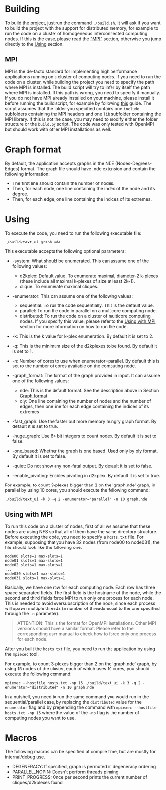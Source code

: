 # Building
To build the project, just run the command ```./build.sh```. It will ask if you
want to build the project with the support for distributed memory, for example
to run the code on a cluster of homogeneous interconnected computing nodes. If
this is the case, please read the ["MPI"](#mpi) section, otherwise you jump
directly to the [Using](#using) section.

## MPI
MPI is the de-facto standard for implementing high performance applications
running on a cluster of computing nodes. If you need to run the code on a
cluster, while building the project you need to specify the path where MPI is
installed. The build script will try to infer by itself the path where MPI is
installed. If this path is wrong, you need to specify it manually. If you do
not have MPI already installed on your machine, please install it before
running the build script, for example by following
[this](https://www.open-mpi.org/faq/?category=building#easy-build) guide. The
script assumes that the folder you specified contains one  ```include```
subfolders containing the MPI headers and one ```lib``` subfolder containing
the MPI library. If this is not the case, you may need to modify either the
folder structure or the ```build.py``` script. The code was only tested with
OpenMPI but should work with other MPI installations as well.

# Graph format

By default, the application accepts graphs in the NDE (Nodes-Degrees-Edges)
format.  The graph file should have .nde extension and contain the following
information:

- The first line should contain the number of nodes.
- Then, for each node, one line containing the index of the node and its degree.
- Then, for each edge, one line containing the indices of its extremes.

# Using
To execute the code, you need to run the following executable file:

```
./build/text_ui graph.nde
```

This executable accepts the following optional parameters:
- -system: What should be enumerated. This can assume one of the following values:
    - d2kplex: Default value. To enumerate maximal, diameter-2 k-plexes (these include all maximal k-plexes of size at least 2k-1).
    - clique: To enumerate maximal cliques.

- -enumerator: This can assume one of the following values:
    - sequential: To run the code sequentially. This is the default value.
    - parallel: To run the code in parallel on a multicore computing node.
    - distributed: To run the code on a cluster of multicore computing nodes. If you specify this value, please refer to the [Using with MPI](#using-with-mpi) section for more information on how to run the code.

- -k: This is the k value for k-plex enumeration. By default it is set to 2.

- -q: This is the minimum size of the d2kplexes to be found. By default it is set to 1.

- -n: Number of cores to use when enumerator=parallel. By default this is set to the number of cores available on the computing node.

- -graph_format: The format of the graph provided in input. It can assume one of the following values:
    - nde: This is the default format. See the description above in Section [Graph format](#graph-format)
    - oly: One line containing the number of nodes and the number of edges, then one line for each edge containing the indices of its extremes

- -fast_graph: Use the faster but more memory hungry graph format. By default it is set to true.

- -huge_graph: Use 64 bit integers to count nodes. By default it is set to false.

- -one_based: Whether the graph is one based. Used only by oly format. By default it is set to false.

- -quiet: Do not show any non-fatal output. By default it is set to false.

- -enable_pivoting: Enables pivoting in d2kplex. By default it is set to true.


For example, to count 3-plexes bigger than 2 on the 'graph.nde' graph, in parallel by using 10 cores, you should execute the following command:

```
./build/text_ui -k 3 -q 2 -enumerator="parallel" -n 10 graph.nde
```


## Using with MPI
To run this code on a cluster of nodes, first of all we assume that these nodes
are using NFS so that all of them have the same directory structure. Before
executing the code, you need to specify a ```hosts.txt``` file. For example,
supposing that you have 32 nodes (from node00 to node031), the file should look
like the following one:

```
node00 slots=1 max-slots=1
node01 slots=1 max-slots=1
node02 slots=1 max-slots=1
...
node030 slots=1 max-slots=1
node031 slots=1 max-slots=1
```

Basically, we have one row for each computing node. Each row has three space
separated fields. The first field is the hostname of the node, while the second
and third fields force MPI to run only one process for each node. This is
needed to avoid oversubscription of the node, since each process will spawn
multiple threads (a number of threads equal to the one specified through the
```-n``` parameter).

> ATTENTION: This is the format for OpenMPI installations. Other MPI versions
> should have a similar format. Please refer to the corresponding user manual
> to check how to force only one process for each node.

After you built the ```hosts.txt``` file, you need to run the application by
using the ```mpiexec``` tool.



For example, to count 3-plexes bigger than 2 on the 'graph.nde' graph, by using
15 nodes of the cluster, each of which uses 10 cores, you should execute the
following command:

```
mpiexec --hostfile hosts.txt -np 15 ./build/text_ui -k 3 -q 2 -enumerator="distributed" -n 10 graph.nde
```

In a nutshell, you need to run the same command you would run in the
sequential/parallel case, by replacing the ```distributed``` value for the
```enumerator``` flag and by prepending the command with ```mpiexec --hostfile
hosts.txt -np 15``` where the value of the ```-np``` flag is the number of
computing nodes you want to use.




# Macros
The following macros can be specified at compile time, but are mostly for internal/debug use.
- DEGENERACY: If specified, graph is permuted in degeneracy ordering
- PARALLEL_NOPIN: Doesn't perform threads pinning
- PRINT_PROGRESS: Once per second prints the current number of cliques/d2kplexes found
